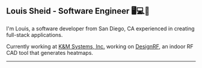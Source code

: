 ## Louis Sheid - Software Engineer 🖥️💻📱

I'm Louis, a software developer from San Diego, CA experienced in creating full-stack applications.

Currently working at <a href='https://kmswireless.com/' target=”_blank”>K&M Systems, Inc.</a> working on <a href='https://design-rf.com' target=”_blank”>DesignRF</a>, an indoor RF CAD tool that generates heatmaps.

<hr>
<!--   
#### <a href='https://linktr.ee/louisxsheid' target=”_blank”>My socials</a> || lxs3.dev@gmail.com

<hr> -->
